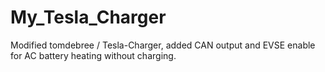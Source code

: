 # My_Tesla_Charger
Modified tomdebree / Tesla-Charger, added CAN output and EVSE enable for AC battery heating without charging.

